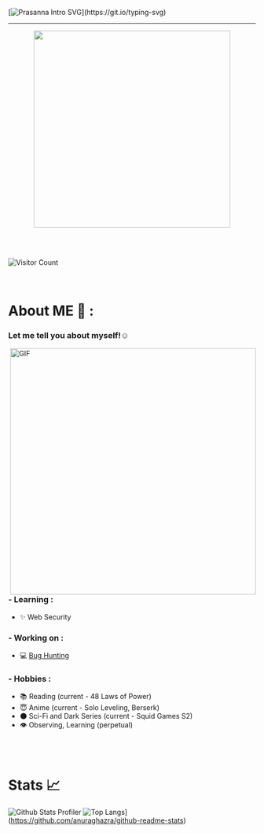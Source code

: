 [![Prasanna Intro SVG](https://readme-typing-svg.demolab.com?font=Roboto+Mono&size=35&duration=3500&pause=300&color=A2E42B&vCenter=true&width=650&height=80&lines=Hey+there%2C+I+am+Prasanna;I+am+a+Security+Enthusiast!;I+break+Logics;I+Contribute+to+a+Safer+Infosec.)](https://git.io/typing-svg)

 ---
 <p align="center">
 <img width=400 src="https://user-images.githubusercontent.com/74038190/229223156-0cbdaba9-3128-4d8e-8719-b6b4cf741b67.gif" >
 </p>
 
<br><br>

![Visitor Count](https://profile-counter.glitch.me/04s1s/count.svg)
<br><br><br>
# About ME 💬 :

### Let me tell you about myself!☺️

<img hight="400" width="500" alt="GIF" align="right" src="https://media.tenor.com/4XDjR7Y2GcwAAAAM/eren-freedom.gif">

### - Learning :
- ✨ Web Security

### - Working on :
- 💻 [Bug Hunting](https://hackerone.com)

### - Hobbies : 
- 📚 Reading (current - 48 Laws of Power)
- 😇 Anime (current - Solo Leveling, Berserk)
- 🌑 Sci-Fi and Dark Series (current - Squid Games S2)
- 👁️ Observing, Learning (perpetual)


</br>
</br>

# Stats 📈

![Github Stats Profiler](https://github-stats-alpha.vercel.app/api?username=04s1s&cc=000&tc=fff&ic=fff&bc=000)
![Top Langs](https://github-readme-stats.vercel.app/api/top-langs/?username=04s1s&bg_color=000&border_color=000&text_color=fff)](https://github.com/anuraghazra/github-readme-stats)

